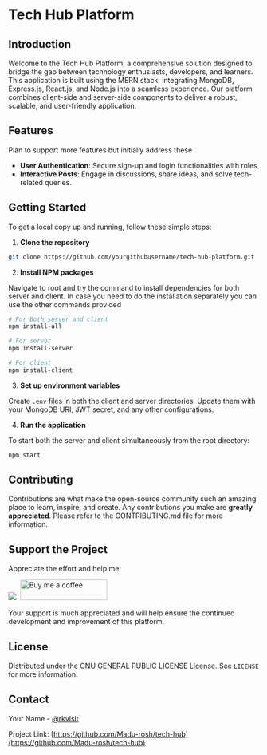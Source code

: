 # Tech Hub Platform

## Introduction

Welcome to the Tech Hub Platform, a comprehensive solution designed to bridge the gap between technology enthusiasts, developers, and learners. This application is built using the MERN stack, integrating MongoDB, Express.js, React.js, and Node.js into a seamless experience. Our platform combines client-side and server-side components to deliver a robust, scalable, and user-friendly application.

## Features

Plan to support more features but initially address these 

- **User Authentication**: Secure sign-up and login functionalities with roles
- **Interactive Posts**: Engage in discussions, share ideas, and solve tech-related queries.

## Getting Started

To get a local copy up and running, follow these simple steps:

1. **Clone the repository**

```bash
git clone https://github.com/yourgithubusername/tech-hub-platform.git
```

2. **Install NPM packages**

Navigate to root and try the command to install dependencies for both server and client. In case you need to do the installation separately you can use the other commands provided

```bash
# For Both server and client
npm install-all

# For server
npm install-server

# For client
npm install-client
```

3. **Set up environment variables**

Create `.env` files in both the client and server directories. Update them with your MongoDB URI, JWT secret, and any other configurations.

4. **Run the application**

To start both the server and client simultaneously from the root directory:

```bash
npm start
```

## Contributing

Contributions are what make the open-source community such an amazing place to learn, inspire, and create. Any contributions you make are **greatly appreciated**. Please refer to the CONTRIBUTING.md file for more information.

## Support the Project

Appreciate the effort and help me:

<a href="https://www.paypal.com/cgi-bin/webscr?cmd=_s-xclick&hosted_button_id=V7CYQD2WJQBCQ&source=url"><img src="https://www.paypalobjects.com/en_US/i/btn/btn_donate_LG.gif"></a><span>&nbsp;</span>
<a target="_blank" title="Buy me a coffee" href="https://www.buymeacoffee.com/creativerosh"><img src="https://cdn.buymeacoffee.com/buttons/default-blue.png" alt="Buy me a coffee" height="41" width="174"></a>

Your support is much appreciated and will help ensure the continued development and improvement of this platform.

## License

Distributed under the GNU GENERAL PUBLIC LICENSE License. See `LICENSE` for more information.

## Contact

Your Name - [@rkvisit](https://twitter.com/rkvisit)

Project Link: [https://github.com/Madu-rosh/tech-hub](https://github.com/Madu-rosh/tech-hub)
